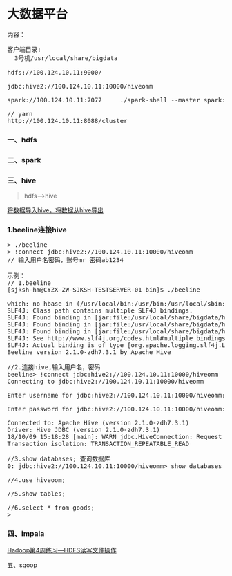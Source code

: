 # 大数据平台
内容：
<pre>
客户端目录:
  3号机/usr/local/share/bigdata

hdfs://100.124.10.11:9000/

jdbc:hive2://100.124.10.11:10000/hiveomm  

spark://100.124.10.11:7077     ./spark-shell --master spark://100.124.10.11:7077

// yarn
http://100.124.10.11:8088/cluster
</pre>
### 一、hdfs

### 二、spark

### 三、hive
> hdfs-->hive

[将数据导入hive，将数据从hive导出](https://blog.csdn.net/huangge1199/article/details/78970472)

### 1.beeline连接hive
<pre>
> ./beeline
> !connect jdbc:hive2://100.124.10.11:10000/hiveomm
// 输入用户名密码，账号mr 密码ab1234

示例：
// 1.beeline
[sjksh-hm@CYZX-ZW-SJKSH-TESTSERVER-01 bin]$ ./beeline

which: no hbase in (/usr/local/bin:/usr/bin:/usr/local/sbin:/usr/sbin:/home/sjksh-01/lj/hive/bin:JAVA_HOME/bin:/home/sjksh-hm/.local/bin:/home/sjksh-hm/bin)
SLF4J: Class path contains multiple SLF4J bindings.
SLF4J: Found binding in [jar:file:/usr/local/share/bigdata/hive/lib/log4j-slf4j-impl-2.4.1.jar!/org/slf4j/impl/StaticLoggerBinder.class]
SLF4J: Found binding in [jar:file:/usr/local/share/bigdata/hive/lib/spark-assembly-1.6.0.jar!/org/slf4j/impl/StaticLoggerBinder.class]
SLF4J: Found binding in [jar:file:/usr/local/share/bigdata/hive/share/hadoop/common/lib/slf4j-log4j12-1.7.10.jar!/org/slf4j/impl/StaticLoggerBinder.class]
SLF4J: See http://www.slf4j.org/codes.html#multiple_bindings for an explanation.
SLF4J: Actual binding is of type [org.apache.logging.slf4j.Log4jLoggerFactory]
Beeline version 2.1.0-zdh7.3.1 by Apache Hive

//2.连接hive,输入用户名，密码
beeline> !connect jdbc:hive2://100.124.10.11:10000/hiveomm
Connecting to jdbc:hive2://100.124.10.11:10000/hiveomm

Enter username for jdbc:hive2://100.124.10.11:10000/hiveomm: mr

Enter password for jdbc:hive2://100.124.10.11:10000/hiveomm: ******

Connected to: Apache Hive (version 2.1.0-zdh7.3.1)
Driver: Hive JDBC (version 2.1.0-zdh7.3.1)
18/10/09 15:18:28 [main]: WARN jdbc.HiveConnection: Request to set autoCommit to false; Hive does not support autoCommit=false.
Transaction isolation: TRANSACTION_REPEATABLE_READ

//3.show databases; 查询数据库
0: jdbc:hive2://100.124.10.11:10000/hiveomm> show databases

//4.use hiveoom;

//5.show tables;

//6.select * from goods;
> 
</pre>

### 四、impala



[Hadoop第4周练习—HDFS读写文件操作](https://www.cnblogs.com/shishanyuan/p/4172806.html)

五、sqoop


